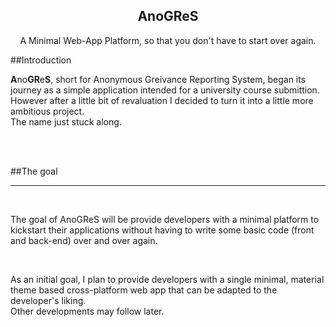 <h2 align="center">AnoGReS</h2>
<p align="center">
    A Minimal Web-App Platform, so that you don't have to start over again.
</p>

##Introduction
<p>
<b>A</b>no<b>GR</b>e<b>S</b>, short for Anonymous Greivance Reporting System, began its journey as a simple application intended for a university course submittion. However after a little bit of revaluation I decided to turn it into a little more ambitious project.<br/>
The name just stuck along.
</p>

<br />
<br />

##The goal
<hr>
<br />

<p>
The goal of AnoGReS will be provide developers with a minimal platform to kickstart their applications without having to write some basic code (front and back-end) over and over again.
</p>

<br />

<p>
As an initial goal, I plan to provide developers with a single minimal, material theme based cross-platform web app that can be adapted to the developer's liking.<br />
Other developments may follow later.
</p>
